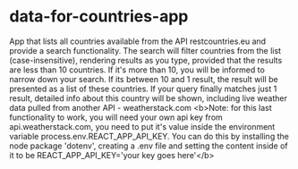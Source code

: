 # data-for-countries-app
App that lists all countries available from the API restcountries.eu and provide a search functionality. The search will filter countries from the list (case-insensitive), rendering results as you type, provided that the results are less than 10 countries. If it's more than 10, you will be informed to narrow down your search. If its between 10 and 1 result, the result will be presented as a list of these countries. If your query finally matches just 1 result, detailed info about this country will be shown, including live weather data pulled from another API - weatherstack.com &lt;b>Note: for this last functionality to work, you will need your own api key from api.weatherstack.com, you need to put it's value inside the environment variable process.env.REACT_APP_API_KEY. You can do this by installing the node package 'dotenv', creating a .env file and setting the content inside of it to be REACT_APP_API_KEY='your key goes here'&lt;/b>
